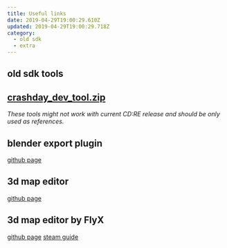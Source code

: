 ```yaml
---
title: Useful links
date: 2019-04-29T19:00:29.610Z
updated: 2019-04-29T19:00:29.718Z
category:
  - old sdk
  - extra
---
```

## old sdk tools

## [crashday_dev_tool.zip](https://wurunduk.github.io/crashday-sdk/old-sdk/crashday_dev_tool.zip)

_These tools might not work with current CD:RE release and should be only used as references._



## blender export plugin

[github page](https://github.com/wurunduk/blender-p3d-import-export)

## 

## 3d map editor

[github page](https://github.com/wurunduk/crashday-map-editor)



## 3d map editor by FlyX

[github page](https://github.com/hobbitinisengard/crashday-3d-editor) [steam guide](https://steamcommunity.com/sharedfiles/filedetails/?id=1605899251)
